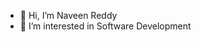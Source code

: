 - 👋 Hi, I’m Naveen Reddy
- 👀 I’m interested in Software Development


<!---
BCS-NaveenR/BCS-NaveenR is a ✨ special ✨ repository because its `README.md` (this file) appears on your GitHub profile.
You can click the Preview link to take a look at your changes.
--->
